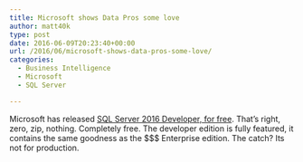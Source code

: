 ```yaml
---
title: Microsoft shows Data Pros some love
author: matt40k
type: post
date: 2016-06-09T20:23:40+00:00
url: /2016/06/microsoft-shows-data-pros-some-love/
categories:
  - Business Intelligence
  - Microsoft
  - SQL Server

---
```

Microsoft has released <a href="https://blogs.technet.microsoft.com/dataplatforminsider/2016/03/31/microsoft-sql-server-developer-edition-is-now-free/" target="_blank" rel="nofollow">SQL Server 2016 Developer, for free</a>. That&#8217;s right, zero, zip, nothing. Completely free. The developer edition is fully featured, it contains the same goodness as the $$$ Enterprise edition. The catch? Its not for production.
